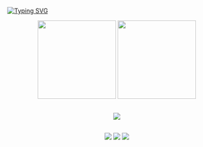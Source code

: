 <a href="https://git.io/typing-svg"><img src="https://readme-typing-svg.herokuapp.com?font=Shadows+Into+Light&size=30&pause=1000&center=true&vCenter=true&color=EB51F7&background=FF000000&random=false&width=435&lines=Oi!+me+chamo+Camilla+Alves.;Sou+Desenvolvedora+Full+Stack." alt="Typing SVG" /></a>

<div align="center">
  <img src="https://github-readme-stats.vercel.app/api?username=Camilla-Alves&show_icons=true&theme=ambient_gradient&rank_icon=github" height="180" />
  <img src="https://github-readme-stats.vercel.app/api/top-langs/?username=Camilla-Alves&layout=compact&theme=ambient_gradient&langs_count=8" height="180" /> 
</div>

  ##
  
  <p align="center">
  <a href="https://skillicons.dev">
    <img src="https://skillicons.dev/icons?i=git,py,html,css,bootstrap,sass,js,ts,react,nextjs,angular,java,mysql,mongodb,linux,docker" />
  </a>
</p>
                                    
</div>

  ##
 
<div align="center"> 
  <a href = "mailto:alvescamillagomes@gmail.com"><img src="https://img.shields.io/badge/Gmail-D14836?style=for-the-badge&logo=gmail&logoColor=white"></a>
  <a href="https://www.linkedin.com/in/camilla-gomes-15a257268/" target="_blank"><img src="https://img.shields.io/badge/-LinkedIn-%230077B5?style=for-the-badge&logo=linkedin&logoColor=white" target="_blank"></a>   
  <a href="https://instagram.com/camzzz_alvesss" target="_blank"><img src="https://img.shields.io/badge/-Instagram-%23E4405F?style=for-the-badge&logo=instagram&logoColor=white" target="_blank"></a> 
</div>
